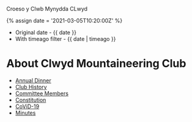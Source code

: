 ---
---

Croeso y  Clwb Mynydda CLwyd

{% assign date = '2021-03-05T10:20:00Z' %}

- Original date - {{ date }}
- With timeago filter - {{ date | timeago }}

# About Clwyd Mountaineering Club

 * [Annual Dinner](./annual-dinner)
 * [Club History](./club-history)
 * [Committee Members](./committee-members)
 * [Constitution](./constitution)
 * [CoViD-19](covid-19)
 * [Minutes](minutes)
 
